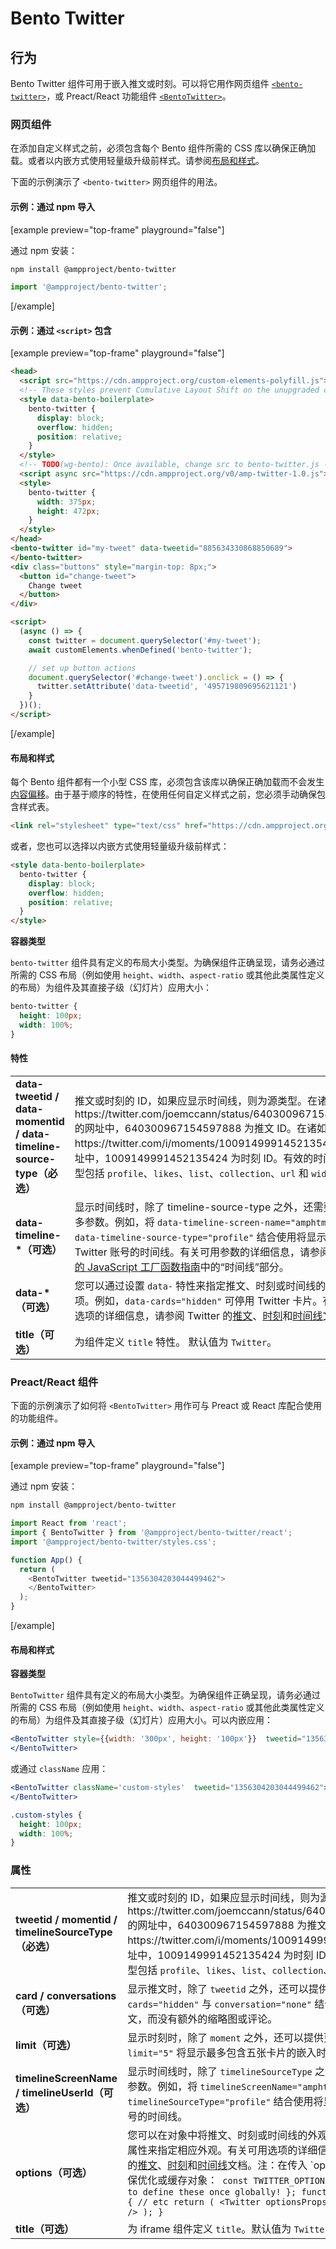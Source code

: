 # Bento Twitter

## 行为

Bento Twitter 组件可用于嵌入推文或时刻。可以将它用作网页组件 [`<bento-twitter>`](#web-component)，或 Preact/React 功能组件 [`<BentoTwitter>`](#preactreact-component)。

### 网页组件

在添加自定义样式之前，必须包含每个 Bento 组件所需的 CSS 库以确保正确加载。或者以内嵌方式使用轻量级升级前样式。请参阅[布局和样式](#layout-and-style)。

下面的示例演示了 `<bento-twitter>` 网页组件的用法。

#### 示例：通过 npm 导入

[example preview="top-frame" playground="false"]

通过 npm 安装：

```sh
npm install @ampproject/bento-twitter
```

```javascript
import '@ampproject/bento-twitter';
```

[/example]

#### 示例：通过 `<script>` 包含

[example preview="top-frame" playground="false"]

```html
<head>
  <script src="https://cdn.ampproject.org/custom-elements-polyfill.js"></script>
  <!-- These styles prevent Cumulative Layout Shift on the unupgraded custom element -->
  <style data-bento-boilerplate>
    bento-twitter {
      display: block;
      overflow: hidden;
      position: relative;
    }
  </style>
  <!-- TODO(wg-bento): Once available, change src to bento-twitter.js -->
  <script async src="https://cdn.ampproject.org/v0/amp-twitter-1.0.js"></script>
  <style>
    bento-twitter {
      width: 375px;
      height: 472px;
    }
  </style>
</head>
<bento-twitter id="my-tweet" data-tweetid="885634330868850689">
</bento-twitter>
<div class="buttons" style="margin-top: 8px;">
  <button id="change-tweet">
    Change tweet
  </button>
</div>

<script>
  (async () => {
    const twitter = document.querySelector('#my-tweet');
    await customElements.whenDefined('bento-twitter');

    // set up button actions
    document.querySelector('#change-tweet').onclick = () => {
      twitter.setAttribute('data-tweetid', '495719809695621121')
    }
  })();
</script>
```

[/example]

#### 布局和样式

每个 Bento 组件都有一个小型 CSS 库，必须包含该库以确保正确加载而不会发生[内容偏移](https://web.dev/cls/)。由于基于顺序的特性，在使用任何自定义样式之前，您必须手动确保包含样式表。

```html
<link rel="stylesheet" type="text/css" href="https://cdn.ampproject.org/v0/amp-twitter-1.0.css">
```

或者，您也可以选择以内嵌方式使用轻量级升级前样式：

```html
<style data-bento-boilerplate>
  bento-twitter {
    display: block;
    overflow: hidden;
    position: relative;
  }
</style>
```

**容器类型**

`bento-twitter` 组件具有定义的布局大小类型。为确保组件正确呈现，请务必通过所需的 CSS 布局（例如使用 `height`、`width`、`aspect-ratio` 或其他此类属性定义的布局）为组件及其直接子级（幻灯片）应用大小：

```css
bento-twitter {
  height: 100px;
  width: 100%;
}
```

#### 特性

<table>
  <tr>
    <td width="40%"><strong>data-tweetid / data-momentid / data-timeline-source-type（必选）</strong></td>
    <td>推文或时刻的 ID，如果应显示时间线，则为源类型。在诸如 https://twitter.com/joemccann/status/640300967154597888 的网址中，640300967154597888 为推文 ID。在诸如 https://twitter.com/i/moments/1009149991452135424 的网址中，1009149991452135424 为时刻 ID。有效的时间线源类型包括 <code>profile</code>、<code>likes</code>、<code>list</code>、<code>collection</code>、<code>url</code> 和 <code>widget</code>。</td>
  </tr>
  <tr>
    <td width="40%"><strong>data-timeline-*（可选）</strong></td>
    <td>显示时间线时，除了 timeline-source-type 之外，还需要提供更多参数。例如，将 <code>data-timeline-screen-name="amphtml"</code> 与 <code>data-timeline-source-type="profile"</code> 结合使用将显示 AMP Twitter 账号的时间线。有关可用参数的详细信息，请参阅 <a href="https://developer.twitter.com/en/docs/twitter-for-websites/javascript-api/guides/scripting-factory-functions">Twitter 的 JavaScript 工厂函数指南</a>中的“时间线”部分。</td>
  </tr>
  <tr>
    <td width="40%"><strong>data-*（可选）</strong></td>
    <td>您可以通过设置 <code>data-</code> 特性来指定推文、时刻或时间线的外观选项。例如，<code>data-cards="hidden"</code> 可停用 Twitter 卡片。有关可用选项的详细信息，请参阅 Twitter 的<a href="https://developer.twitter.com/en/docs/twitter-for-websites/embedded-tweets/guides/embedded-tweet-parameter-reference">推文</a>、<a href="https://developer.twitter.com/en/docs/twitter-for-websites/moments/guides/parameter-reference0">时刻</a>和<a href="https://developer.twitter.com/en/docs/twitter-for-websites/timelines/guides/parameter-reference">时间线</a>文档。</td>
  </tr>
   <tr>
    <td width="40%"><strong>title（可选）</strong></td>
    <td>为组件定义 <code>title</code> 特性。 默认值为 <code>Twitter</code>。</td>
  </tr>
</table>

### Preact/React 组件

下面的示例演示了如何将 `<BentoTwitter>` 用作可与 Preact 或 React 库配合使用的功能组件。

#### 示例：通过 npm 导入

[example preview="top-frame" playground="false"]

通过 npm 安装：

```sh
npm install @ampproject/bento-twitter
```

```javascript
import React from 'react';
import { BentoTwitter } from '@ampproject/bento-twitter/react';
import '@ampproject/bento-twitter/styles.css';

function App() {
  return (
    <BentoTwitter tweetid="1356304203044499462">
    </BentoTwitter>
  );
}
```

[/example]

#### 布局和样式

**容器类型**

`BentoTwitter` 组件具有定义的布局大小类型。为确保组件正确呈现，请务必通过所需的 CSS 布局（例如使用 `height`、`width`、`aspect-ratio` 或其他此类属性定义的布局）为组件及其直接子级（幻灯片）应用大小。可以内嵌应用：

```jsx
<BentoTwitter style={{width: '300px', height: '100px'}}  tweetid="1356304203044499462">
</BentoTwitter>
```

或通过 `className` 应用：

```jsx
<BentoTwitter className='custom-styles'  tweetid="1356304203044499462">
</BentoTwitter>
```

```css
.custom-styles {
  height: 100px;
  width: 100%;
}
```

### 属性

<table>
  <tr>
    <td width="40%"><strong>tweetid / momentid / timelineSourceType（必选）</strong></td>
    <td>推文或时刻的 ID，如果应显示时间线，则为源类型。在诸如 https://twitter.com/joemccann/status/640300967154597888 的网址中，640300967154597888 为推文 ID。在诸如 https://twitter.com/i/moments/1009149991452135424 的网址中，1009149991452135424 为时刻 ID。有效的时间线源类型包括 <code>profile</code>、<code>likes</code>、<code>list</code>、<code>collection</code>、<code>url</code> 和 <code>widget</code>。</td>
  </tr>
  <tr>
    <td width="40%"><strong>card / conversations（可选）</strong></td>
    <td>显示推文时，除了 <code>tweetid</code> 之外，还可以提供更多参数。例如，<code>cards="hidden"</code> 与 <code>conversation="none"</code> 结合使用将显示一条推文，而没有额外的缩略图或评论。</td>
  </tr>
  <tr>
    <td width="40%"><strong>limit（可选）</strong></td>
    <td>显示时刻时，除了 <code>moment</code> 之外，还可以提供更多参数。例如，<code>limit="5"</code> 将显示最多包含五张卡片的嵌入时刻。</td>
  </tr>
  <tr>
    <td width="40%"><strong>timelineScreenName / timelineUserId（可选）</strong></td>
    <td>显示时间线时，除了 <code>timelineSourceType</code> 之外，还可以提供更多参数。例如，将  <code>timelineScreenName="amphtml"</code> 与 <code>timelineSourceType="profile"</code> 结合使用将显示 AMP Twitter 账号的时间线。</td>
  </tr>
  <tr>
    <td width="40%"><strong>options（可选）</strong></td>
    <td>您可以在对象中将推文、时刻或时间线的外观选项传递给 <code>options</code> 属性来指定相应外观。有关可用选项的详细信息，请参阅 Twitter 的<a href="https://developer.twitter.com/en/docs/twitter-for-websites/embedded-tweets/guides/embedded-tweet-parameter-reference">推文</a>、<a href="https://developer.twitter.com/en/docs/twitter-for-websites/moments/guides/parameter-reference0">时刻</a>和<a href="https://developer.twitter.com/en/docs/twitter-for-websites/timelines/guides/parameter-reference">时间线</a>文档。注：在传入 `options` 属性时，请确保优化或缓存对象：<code> const TWITTER_OPTIONS = { // make sure to define these once globally! }; function MyComponent() { // etc return ( &lt;Twitter optionsProps={TWITTER_OPTIONS} /&gt; ); }</code>
</td>
  </tr>
   <tr>
    <td width="40%"><strong>title（可选）</strong></td>
    <td>为 iframe 组件定义 <code>title</code>。默认值为 <code>Twitter</code>。</td>
  </tr>
</table>
